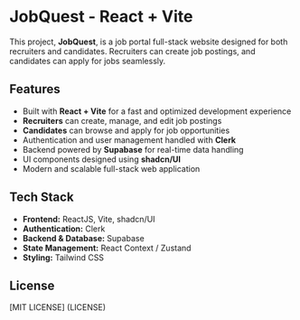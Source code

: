 # JobQuest - React + Vite

This project, **JobQuest**, is a job portal full-stack website designed for both recruiters and candidates. Recruiters can create job postings, and candidates can apply for jobs seamlessly.

## Features

- Built with **React + Vite** for a fast and optimized development experience
- **Recruiters** can create, manage, and edit job postings
- **Candidates** can browse and apply for job opportunities
- Authentication and user management handled with **Clerk**
- Backend powered by **Supabase** for real-time data handling
- UI components designed using **shadcn/UI**
- Modern and scalable full-stack web application

## Tech Stack

- **Frontend:** ReactJS, Vite, shadcn/UI
- **Authentication:** Clerk
- **Backend & Database:** Supabase
- **State Management:** React Context / Zustand
- **Styling:** Tailwind CSS

## License
[MIT LICENSE] (LICENSE)


